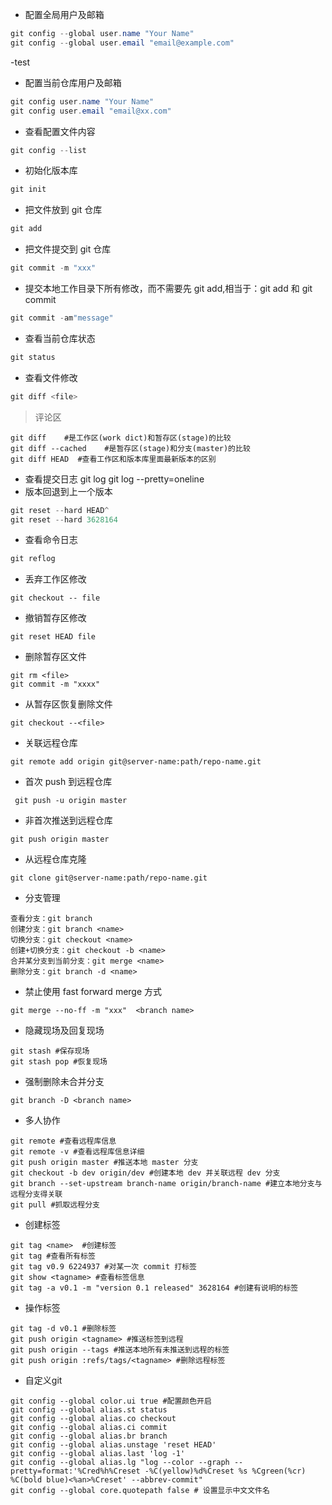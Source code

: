 - 配置全局用户及邮箱
```java
git config --global user.name "Your Name"
git config --global user.email "email@example.com"
```
-test
- 配置当前仓库用户及邮箱
```java
git config user.name "Your Name"
git config user.email "email@xx.com"
```
- 查看配置文件内容
```java
git config --list
```
- 初始化版本库
```java
git init  
```
- 把文件放到 git 仓库
```java
git add
```
- 把文件提交到 git 仓库
```java
git commit -m "xxx"
```
- 提交本地工作目录下所有修改，而不需要先 git add,相当于：git add 和 git commit
```java
git commit -am"message"
```
- 查看当前仓库状态
```java
git status
```
- 查看文件修改
```java
git diff <file>
```
> 评论区
```gitbash
git diff    #是工作区(work dict)和暂存区(stage)的比较
git diff --cached    #是暂存区(stage)和分支(master)的比较
git diff HEAD  #查看工作区和版本库里面最新版本的区别
```
- 查看提交日志
git log
git log --pretty=oneline
- 版本回退到上一个版本
```java
git reset --hard HEAD^
git reset --hard 3628164
```
- 查看命令日志
```java
git reflog
```
- 丢弃工作区修改
```git
git checkout -- file
```
- 撤销暂存区修改
```git
git reset HEAD file
```
- 删除暂存区文件
```git
git rm <file>
git commit -m "xxxx"
```
- 从暂存区恢复删除文件
```git
git checkout --<file>
```
- 关联远程仓库
```git
git remote add origin git@server-name:path/repo-name.git
```
- 首次 push 到远程仓库
```git
 git push -u origin master 
```
- 非首次推送到远程仓库
```git
git push origin master 
```
- 从远程仓库克隆
```git
git clone git@server-name:path/repo-name.git
```
- 分支管理
```git
查看分支：git branch
创建分支：git branch <name>
切换分支：git checkout <name>
创建+切换分支：git checkout -b <name>
合并某分支到当前分支：git merge <name>
删除分支：git branch -d <name>
```
- 禁止使用 fast forward merge 方式
```git
git merge --no-ff -m "xxx"  <branch name>
```
- 隐藏现场及回复现场
```git
git stash #保存现场
git stash pop #恢复现场
```
- 强制删除未合并分支
```git
git branch -D <branch name>
```
- 多人协作
```git
git remote #查看远程库信息
git remote -v #查看远程库信息详细
git push origin master #推送本地 master 分支
git checkout -b dev origin/dev #创建本地 dev 并关联远程 dev 分支
git branch --set-upstream branch-name origin/branch-name #建立本地分支与远程分支得关联
git pull #抓取远程分支
```
- 创建标签
```git
git tag <name>  #创建标签
git tag #查看所有标签
git tag v0.9 6224937 #对某一次 commit 打标签
git show <tagname> #查看标签信息
git tag -a v0.1 -m "version 0.1 released" 3628164 #创建有说明的标签
```
- 操作标签
```git
git tag -d v0.1 #删除标签
git push origin <tagname> #推送标签到远程
git push origin --tags #推送本地所有未推送到远程的标签
git push origin :refs/tags/<tagname> #删除远程标签
```
- 自定义git
```git
git config --global color.ui true #配置颜色开启
git config --global alias.st status
git config --global alias.co checkout
git config --global alias.ci commit
git config --global alias.br branch
git config --global alias.unstage 'reset HEAD'
git config --global alias.last 'log -1'
git config --global alias.lg "log --color --graph --pretty=format:'%Cred%h%Creset -%C(yellow)%d%Creset %s %Cgreen(%cr) %C(bold blue)<%an>%Creset' --abbrev-commit"
git config --global core.quotepath false # 设置显示中文文件名
```
